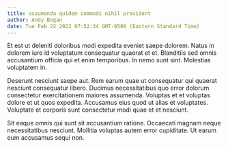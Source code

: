```yaml
---
title: assumenda quidem commodi nihil provident
author: Andy Bogan
date: Tue Feb 22 2022 07:52:34 GMT-0500 (Eastern Standard Time)
---
```

Et est ut deleniti doloribus modi expedita eveniet saepe dolorem. Natus in dolorem iure id voluptatum consequatur quaerat et et. Blanditiis sed omnis accusantium officia qui et enim temporibus. In nemo sunt sint. Molestias voluptatem in.

 Deserunt nesciunt saepe aut. Rem earum quae ut consequatur qui quaerat nesciunt consequatur libero. Ducimus necessitatibus quo error dolorum consectetur exercitationem maiores assumenda. Voluptas et et voluptas dolore et ut quos expedita. Accusamus eius quod ut alias et voluptates. Voluptate et corporis sunt consectetur modi quae et et nesciunt.

 Sit eaque omnis qui sunt sit accusantium ratione. Occaecati magnam neque necessitatibus nesciunt. Mollitia voluptas autem error cupiditate. Ut earum eum accusamus sequi non.